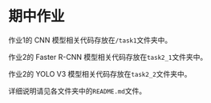 # 期中作业

作业1的 CNN 模型相关代码存放在`/task1`文件夹中。



作业2的 Faster R-CNN 模型相关代码存放在`task2_1`文件夹中。



作业2的 YOLO V3 模型相关代码存放在`task2_2`文件夹中。



详细说明请见各文件夹中的`README.md`文件。
